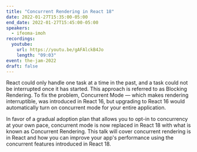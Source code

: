```yaml
---
title: "Concurrent Rendering in React 18"
date: 2022-01-27T15:35:00-05:00
end_date: 2022-01-27T15:45:00-05:00
speakers:
  - ifeoma-imoh
recordings:
  youtube:
    url: https://youtu.be/gAFAlckB4Jo
    length: "09:03"
event: the-jam-2022
draft: false
---
```


React could only handle one task at a time in the past, and a task could not be interrupted once it has started. This approach is referred to as Blocking Rendering. To fix the problem, Concurrent Mode — which makes rendering interruptible, was introduced in React 16, but upgrading to React 16 would automatically turn on concurrent mode for your entire application.

In favor of a gradual adoption plan that allows you to opt-in to concurrency at your own pace, concurrent mode is now replaced in React 18 with what is known as Concurrent Rendering. This talk will cover concurrent rendering is in React and how you can improve your app's performance using the concurrent features introduced in React 18.
